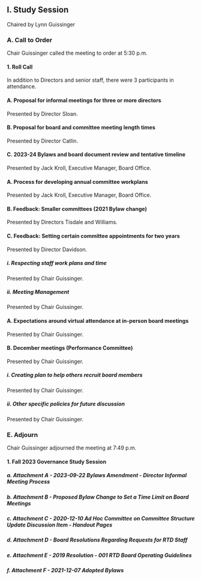 ## I. Study Session

Chaired by Lynn Guissinger

### A. Call to Order

Chair Guissinger called the meeting to order at 5:30 p.m.

#### 1. Roll Call

In addition to Directors and senior staff, there were 3 participants in attendance.

#### A. Proposal for informal meetings for three or more directors

Presented by Director Sloan.

#### B. Proposal for board and committee meeting length times

Presented by Director Catlin.

#### C. 2023-24 Bylaws and board document review and tentative timeline

Presented by Jack Kroll, Executive Manager, Board Office.

#### A. Process for developing annual committee workplans

Presented by Jack Kroll, Executive Manager, Board Office.

#### B. Feedback: Smaller committees (2021 Bylaw change)

Presented by Directors Tisdale and Williams.

#### C. Feedback: Setting certain committee appointments for two years

Presented by Director Davidson.

##### i. Respecting staff work plans and time

Presented by Chair Guissinger.

##### ii. Meeting Management

Presented by Chair Guissinger.

#### A. Expectations around virtual attendance at in-person board meetings

Presented by Chair Guissinger.

#### B. December meetings (Performance Committee)

Presented by Chair Guissinger.

##### i. Creating plan to help others recruit board members

Presented by Chair Guissinger.

##### ii. Other specific policies for future discussion

Presented by Chair Guissinger.

### E. Adjourn

Chair Guissinger adjourned the meeting at 7:49 p.m.

#### 1. Fall 2023 Governance Study Session

##### a. Attachment A - 2023-09-22 Bylaws Amendment - Director Informal Meeting Process

##### b. Attachment B - Proposed Bylaw Change to Set a Time Limit on Board Meetings

##### c. Attachment C - 2020-12-10 Ad Hoc Committee on Committee Structure Update Discussion Item - Handout Pages

##### d. Attachment D - Board Resolutions Regarding Requests for RTD Staff

##### e. Attachment E - 2019 Resolution - 001 RTD Board Operating Guidelines

##### f. Attachment F - 2021-12-07 Adopted Bylaws